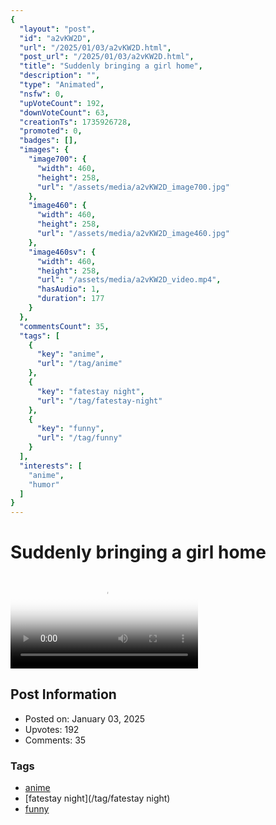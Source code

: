 ```yaml
---
{
  "layout": "post",
  "id": "a2vKW2D",
  "url": "/2025/01/03/a2vKW2D.html",
  "post_url": "/2025/01/03/a2vKW2D.html",
  "title": "Suddenly bringing a girl home",
  "description": "",
  "type": "Animated",
  "nsfw": 0,
  "upVoteCount": 192,
  "downVoteCount": 63,
  "creationTs": 1735926728,
  "promoted": 0,
  "badges": [],
  "images": {
    "image700": {
      "width": 460,
      "height": 258,
      "url": "/assets/media/a2vKW2D_image700.jpg"
    },
    "image460": {
      "width": 460,
      "height": 258,
      "url": "/assets/media/a2vKW2D_image460.jpg"
    },
    "image460sv": {
      "width": 460,
      "height": 258,
      "url": "/assets/media/a2vKW2D_video.mp4",
      "hasAudio": 1,
      "duration": 177
    }
  },
  "commentsCount": 35,
  "tags": [
    {
      "key": "anime",
      "url": "/tag/anime"
    },
    {
      "key": "fatestay night",
      "url": "/tag/fatestay-night"
    },
    {
      "key": "funny",
      "url": "/tag/funny"
    }
  ],
  "interests": [
    "anime",
    "humor"
  ]
}
---
```


# Suddenly bringing a girl home

<video controls playsinline loop poster="/assets/media/a2vKW2D_image460.jpg">
  <source src="/assets/media/a2vKW2D_video.mp4" type="video/mp4">
  Your browser does not support the video tag.
</video>

## Post Information

- Posted on: January 03, 2025
- Upvotes: 192
- Comments: 35

### Tags

- [anime](/tag/anime)
- [fatestay night](/tag/fatestay night)
- [funny](/tag/funny)
